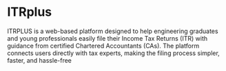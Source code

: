 # ITRplus
ITRPLUS is a web-based platform designed to help engineering graduates and young professionals easily file their Income Tax Returns (ITR) with guidance from certified Chartered Accountants (CAs). The platform connects users directly with tax experts, making the filing process simpler, faster, and hassle-free
